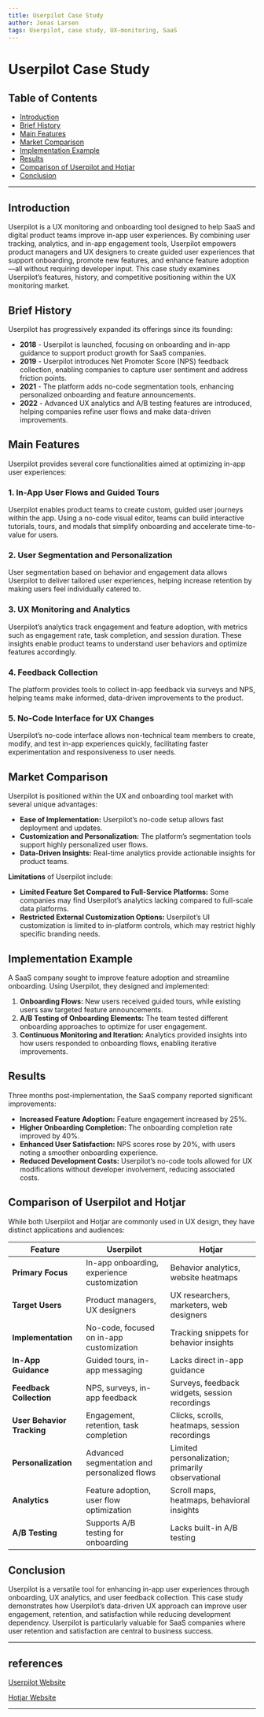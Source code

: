 ```yaml
---
title: Userpilot Case Study
author: Jonas Larsen
tags: Userpilot, case study, UX-monitoring, SaaS
---
```


# Userpilot Case Study

## Table of Contents

- [Introduction](#introduction)
- [Brief History](#brief-history)
- [Main Features](#main-features)
- [Market Comparison](#market-comparison)
- [Implementation Example](#implementation-example)
- [Results](#results)
- [Comparison of Userpilot and Hotjar](#comparison-of-userpilot-and-hotjar)
- [Conclusion](#conclusion)

---

## Introduction

Userpilot is a UX monitoring and onboarding tool designed to help SaaS and digital product teams improve in-app user experiences. By combining user tracking, analytics, and in-app engagement tools, Userpilot empowers product managers and UX designers to create guided user experiences that support onboarding, promote new features, and enhance feature adoption—all without requiring developer input. This case study examines Userpilot’s features, history, and competitive positioning within the UX monitoring market.

## Brief History

Userpilot has progressively expanded its offerings since its founding:

- **2018** - Userpilot is launched, focusing on onboarding and in-app guidance to support product growth for SaaS companies.
- **2019** - Userpilot introduces Net Promoter Score (NPS) feedback collection, enabling companies to capture user sentiment and address friction points.
- **2021** - The platform adds no-code segmentation tools, enhancing personalized onboarding and feature announcements.
- **2022** - Advanced UX analytics and A/B testing features are introduced, helping companies refine user flows and make data-driven improvements.

## Main Features

Userpilot provides several core functionalities aimed at optimizing in-app user experiences:

### 1. In-App User Flows and Guided Tours

Userpilot enables product teams to create custom, guided user journeys within the app. Using a no-code visual editor, teams can build interactive tutorials, tours, and modals that simplify onboarding and accelerate time-to-value for users.

### 2. User Segmentation and Personalization

User segmentation based on behavior and engagement data allows Userpilot to deliver tailored user experiences, helping increase retention by making users feel individually catered to.

### 3. UX Monitoring and Analytics

Userpilot’s analytics track engagement and feature adoption, with metrics such as engagement rate, task completion, and session duration. These insights enable product teams to understand user behaviors and optimize features accordingly.

### 4. Feedback Collection

The platform provides tools to collect in-app feedback via surveys and NPS, helping teams make informed, data-driven improvements to the product.

### 5. No-Code Interface for UX Changes

Userpilot’s no-code interface allows non-technical team members to create, modify, and test in-app experiences quickly, facilitating faster experimentation and responsiveness to user needs.

## Market Comparison

Userpilot is positioned within the UX and onboarding tool market with several unique advantages:

- **Ease of Implementation:** Userpilot’s no-code setup allows fast deployment and updates.
- **Customization and Personalization:** The platform’s segmentation tools support highly personalized user flows.
- **Data-Driven Insights:** Real-time analytics provide actionable insights for product teams.

**Limitations** of Userpilot include:

- **Limited Feature Set Compared to Full-Service Platforms:** Some companies may find Userpilot’s analytics lacking compared to full-scale data platforms.
- **Restricted External Customization Options:** Userpilot’s UI customization is limited to in-platform controls, which may restrict highly specific branding needs.

## Implementation Example

A SaaS company sought to improve feature adoption and streamline onboarding. Using Userpilot, they designed and implemented:

1. **Onboarding Flows:** New users received guided tours, while existing users saw targeted feature announcements.
2. **A/B Testing of Onboarding Elements:** The team tested different onboarding approaches to optimize for user engagement.
3. **Continuous Monitoring and Iteration:** Analytics provided insights into how users responded to onboarding flows, enabling iterative improvements.

## Results

Three months post-implementation, the SaaS company reported significant improvements:

- **Increased Feature Adoption:** Feature engagement increased by 25%.
- **Higher Onboarding Completion:** The onboarding completion rate improved by 40%.
- **Enhanced User Satisfaction:** NPS scores rose by 20%, with users noting a smoother onboarding experience.
- **Reduced Development Costs:** Userpilot’s no-code tools allowed for UX modifications without developer involvement, reducing associated costs.

## Comparison of Userpilot and Hotjar

While both Userpilot and Hotjar are commonly used in UX design, they have distinct applications and audiences:

| Feature                    | **Userpilot**                                | **Hotjar**                                       |
| -------------------------- | -------------------------------------------- | ------------------------------------------------ |
| **Primary Focus**          | In-app onboarding, experience customization  | Behavior analytics, website heatmaps             |
| **Target Users**           | Product managers, UX designers               | UX researchers, marketers, web designers         |
| **Implementation**         | No-code, focused on in-app customization     | Tracking snippets for behavior insights          |
| **In-App Guidance**        | Guided tours, in-app messaging               | Lacks direct in-app guidance                     |
| **Feedback Collection**    | NPS, surveys, in-app feedback                | Surveys, feedback widgets, session recordings    |
| **User Behavior Tracking** | Engagement, retention, task completion       | Clicks, scrolls, heatmaps, session recordings    |
| **Personalization**        | Advanced segmentation and personalized flows | Limited personalization; primarily observational |
| **Analytics**              | Feature adoption, user flow optimization     | Scroll maps, heatmaps, behavioral insights       |
| **A/B Testing**            | Supports A/B testing for onboarding          | Lacks built-in A/B testing                       |

## Conclusion

Userpilot is a versatile tool for enhancing in-app user experiences through onboarding, UX analytics, and user feedback collection. This case study demonstrates how Userpilot’s data-driven UX approach can improve user engagement, retention, and satisfaction while reducing development dependency. Userpilot is particularly valuable for SaaS companies where user retention and satisfaction are central to business success.

---

## references

[Userpilot Website](https://www.userpilot.com)

[Hotjar Website](https://www.hotjar.com)

---
